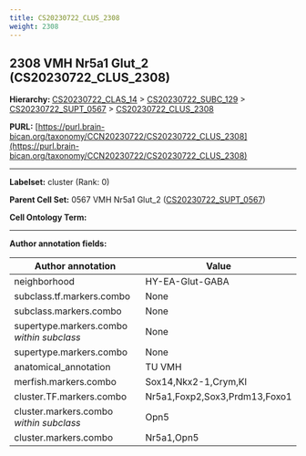 ```yaml
---
title: CS20230722_CLUS_2308
weight: 2308
---
```

## 2308 VMH Nr5a1 Glut_2 (CS20230722_CLUS_2308)
<b>Hierarchy: </b>
[CS20230722_CLAS_14](../CS20230722_CLAS_14) >
[CS20230722_SUBC_129](../CS20230722_SUBC_129) >
[CS20230722_SUPT_0567](../CS20230722_SUPT_0567) >
[CS20230722_CLUS_2308](../CS20230722_CLUS_2308)

**PURL:** [https://purl.brain-bican.org/taxonomy/CCN20230722/CS20230722_CLUS_2308](https://purl.brain-bican.org/taxonomy/CCN20230722/CS20230722_CLUS_2308)

---


**Labelset:** cluster (Rank: 0)

**Parent Cell Set:** 0567 VMH Nr5a1 Glut_2 ([CS20230722_SUPT_0567](../CS20230722_SUPT_0567))



**Cell Ontology Term:** 

[MARKER GENES.]: #


---

[TRANSFERRED ANNOTATIONS.]: #


[AUTHOR ANNOTATION FIELDS.]: #


**Author annotation fields:**

| Author annotation | Value |
|-------------------|-------|
|neighborhood|HY-EA-Glut-GABA|
|subclass.tf.markers.combo|None|
|subclass.markers.combo|None|
|supertype.markers.combo _within subclass_|None|
|supertype.markers.combo|None|
|anatomical_annotation|TU VMH|
|merfish.markers.combo|Sox14,Nkx2-1,Crym,Kl|
|cluster.TF.markers.combo|Nr5a1,Foxp2,Sox3,Prdm13,Foxo1|
|cluster.markers.combo _within subclass_|Opn5|
|cluster.markers.combo|Nr5a1,Opn5|

